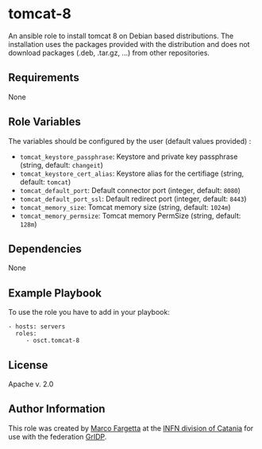 tomcat-8
=======

An ansible role to install tomcat 8 on Debian based distributions.
The installation uses the packages provided with the distribution
and does not download packages (.deb, .tar.gz, ...) from other
repositories.

Requirements
------------

None

Role Variables
--------------

The  variables should be configured by the user (default values provided) :


* ``tomcat_keystore_passphrase``: Keystore and private key passphrase (string, default: ``changeit``)
* ``tomcat_keystore_cert_alias``: Keystore alias for the certifiage (string, default: ``tomcat``)
* ``tomcat_default_port``: Default connector port (integer, default: ``8080``)
* ``tomcat_default_port_ssl``: Default redirect port (integer, default: ``8443``)
* ``tomcat_memory_size``: Tomcat memory size (string, default: ``1024m``)
* ``tomcat_memory_permsize``: Tomcat memory PermSize (string, default: ``128m``)

Dependencies
------------

None

Example Playbook
----------------

To use the role you have to add in your playbook:

    - hosts: servers
      roles:
         - osct.tomcat-8

License
-------

Apache v. 2.0

Author Information
------------------

This role was created by [Marco Fargetta](http://fmarco76.github.io) at the [INFN division of Catania](http://www.ct.infn.it) for use with the federation [GrIDP](http://gridp.ct.infn.it).
